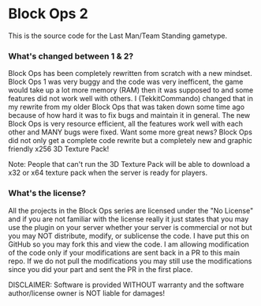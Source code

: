 # Block Ops 2
This is the source code for the Last Man/Team Standing gametype.

### What's changed between 1 & 2?
Block Ops has been completely rewritten from scratch with a new mindset.
Block Ops 1 was very buggy and the code was very inefficent, the game would take
up a lot more memory (RAM) then it was supposed to and some features did not work
well with others. I (TekkitCommando) changed that in my rewrite from my older Block Ops
that was taken down some time ago because of how hard it was to fix bugs and maintain it
in general. The new Block Ops is very resource efficient, all the features work well with
each other and MANY bugs were fixed. Want some more great news? Block Ops did not only get
a complete code rewrite but a completely new and graphic friendly x256 3D Texture Pack!

Note: People that can't run the 3D Texture Pack will be able to download a x32 or x64 texture
pack when the server is ready for players.

### What's the license?
All the projects in the Block Ops series are licensed under the "No License" and if you are
not familiar with the license really it just states that you may use the plugin on your server
whether your server is commercial or not but you may NOT distribute, modify, or sublicense the
code. I have put this on GitHub so you may fork this and view the code. I am allowing modification
of the code only if your modifications are sent back in a PR to this main repo. If we do not pull
the modifications you may still use the modifications since you did your part and sent the PR in
the first place.

DISCLAIMER: Software is provided WITHOUT warranty and the software author/license owner is NOT liable
for damages!